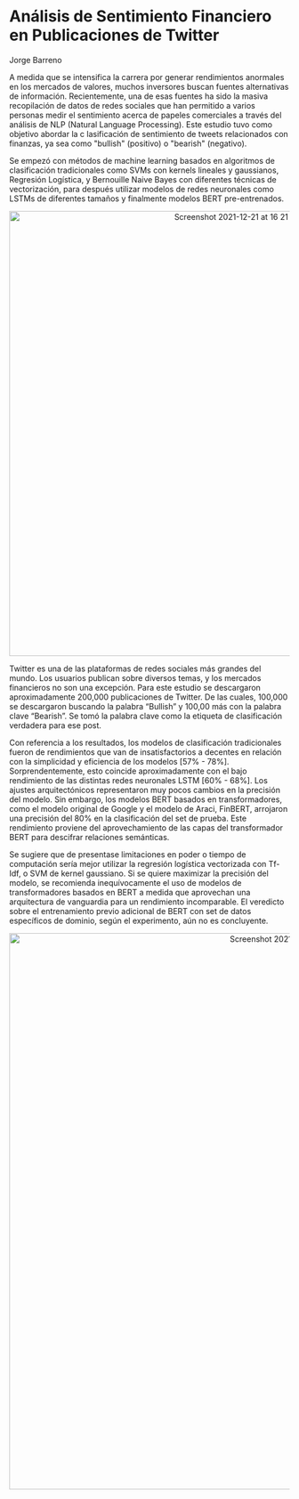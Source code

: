 # Análisis de Sentimiento Financiero en Publicaciones de Twitter


Jorge Barreno


A medida que se intensifica la carrera por generar rendimientos anormales en los mercados de valores, 
muchos inversores buscan fuentes alternativas de información. Recientemente, una de esas fuentes ha sido la masiva 
recopilación de datos de redes sociales que han permitido a varios personas medir el sentimiento acerca de papeles 
comerciales a través del análisis de NLP (Natural Language Processing). Este estudio tuvo como objetivo abordar la c
lasificación de sentimiento de tweets relacionados con finanzas, ya sea como "bullish" (positivo) o "bearish" (negativo). 


Se empezó con métodos de machine learning basados en algoritmos de clasificación tradicionales como SVMs con kernels lineales y gaussianos, 
Regresión Logística, y Bernouille Naive Bayes con diferentes técnicas de vectorización, para después utilizar modelos de redes neuronales 
como LSTMs de diferentes tamaños y finalmente modelos BERT pre-entrenados. 

<p align="center">
<img width="800"
     alt="Screenshot 2021-12-21 at 16 21 12" src="https://user-images.githubusercontent.com/94183717/147000793-81f51c5c-24e9-4318-81c3-ba8e65cdceaa.png">



Twitter es una de las plataformas de redes sociales más grandes del mundo. Los usuarios publican sobre diversos temas, 
y los mercados financieros no son una excepción. Para este estudio se descargaron aproximadamente 200,000 publicaciones de Twitter.
De las cuales, 100,000 se descargaron buscando la palabra “Bullish” y 100,00 más con la palabra clave “Bearish”. Se tomó la palabra 
clave como la etiqueta de clasificación verdadera para ese post.


Con referencia a los resultados, los modelos de clasificación tradicionales fueron de rendimientos que van de insatisfactorios a
decentes en relación con la simplicidad y eficiencia de los modelos [57% - 78%]. Sorprendentemente, esto coincide aproximadamente 
con el bajo rendimiento de las distintas redes neuronales LSTM [60% - 68%]. Los ajustes arquitectónicos representaron muy pocos 
cambios en la precisión del modelo. Sin embargo, los modelos BERT basados en transformadores, como el modelo original de Google y 
el modelo de Araci, FinBERT, arrojaron una precisión del 80% en la clasificación del set de prueba. Este rendimiento proviene del 
aprovechamiento de las capas del transformador BERT para descifrar relaciones semánticas.


Se sugiere que de presentase limitaciones en poder o tiempo de computación sería mejor utilizar la regresión logística vectorizada 
con Tf-Idf, o SVM de kernel gaussiano. Si se quiere maximizar la precisión del modelo, se recomienda inequívocamente el uso de modelos de 
transformadores basados en BERT a medida que aprovechan una arquitectura de vanguardia para un rendimiento incomparable. El veredicto sobre 
el entrenamiento previo adicional de BERT con set de datos específicos de dominio, según el experimento, aún no es concluyente.

  <p align="center">
  <img width="1000"
       alt="Screenshot 2021-12-21 at 16 21 19" src="https://user-images.githubusercontent.com/94183717/147000913-30e3a5dd-e0ab-4277-9a56-e110428be152.png">




